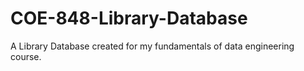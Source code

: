 # COE-848-Library-Database

A Library Database created for my fundamentals of data engineering course.
